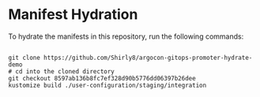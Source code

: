 
# Manifest Hydration

To hydrate the manifests in this repository, run the following commands:

```shell

git clone https://github.com/Shirly8/argocon-gitops-promoter-hydrate-demo
# cd into the cloned directory
git checkout 8597ab136b8fc7ef328d90b5776dd06397b26dee
kustomize build ./user-configuration/staging/integration
```